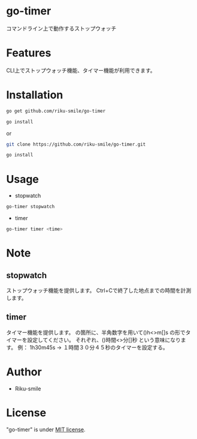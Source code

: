 # go-timer

コマンドライン上で動作するストップウォッチ

# Features

CLI上でストップウォッチ機能、タイマー機能が利用できます。

# Installation

```bash
go get github.com/riku-smile/go-timer

go install
```
or
```bash
git clone https://github.com/riku-smile/go-timer.git

go install
```

# Usage

* stopwatch

```bash
go-timer stopwatch
```

* timer
```bash
go-timer timer <time>
```

# Note

## stopwatch
  ストップウォッチ機能を提供します。
  Ctrl+Cで終了した地点までの時間を計測します。

## timer <time>
  タイマー機能を提供します。
  <time>の箇所に、半角数字を用いて()h<>m[]s の形でタイマーを設定してください。
	それぞれ、()時間<>分[]秒 という意味になります。
	例： 1h30m45s -> １時間３０分４５秒のタイマーを設定する。

# Author

* Riku-smile

# License

"go-timer" is under [MIT license](https://en.wikipedia.org/wiki/MIT_License).
